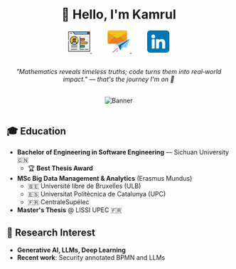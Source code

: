 <h1 align="center">👋 Hello, I'm Kamrul</h1>

<div align="center">
  <a href="https://kamrulkonok.github.io/portfolio" target="_blank">
    <img src="images/portfolio.png" height="50" alt="Portfolio" />
  </a>
  &nbsp;&nbsp;&nbsp;&nbsp;&nbsp;&nbsp;&nbsp;&nbsp;
  <a href="mailto:mdkamrul.islam@student-cs.fr">
    <img src="images/mail.png" height="50" alt="Email" />
  </a>
  &nbsp;&nbsp;&nbsp;&nbsp;&nbsp;&nbsp;&nbsp;&nbsp;
  <a href="https://linkedin.com/in/kamrulkonok" target="_blank">
    <img src="images/linkedin.png" height="50" alt="LinkedIn" />
  </a>
</div>

<br />

<p align="center">
  <em>"Mathematics reveals timeless truths; code turns them into real‑world impact." — that's the journey I'm on 🚀</em>
</p>

<br />

<div align="center">
  <img src="https://github.com/blackcater/blackcater/raw/main/images/banner.gif" width="300" height="300" alt="Banner" />
</div>

<br />

## 🎓 Education

- **Bachelor of Engineering in Software Engineering** — Sichuan University 🇨🇳
  - 🏆 **Best Thesis Award**
- **MSc Big Data Management & Analytics** (Erasmus Mundus)
  - 🇧🇪 Université libre de Bruxelles (ULB)
  - 🇪🇸 Universitat Politècnica de Catalunya (UPC)
  - 🇫🇷 CentraleSupélec
- **Master's Thesis** @ LISSI UPEC 🇫🇷

## 🔬 Research Interest

- **Generative AI, LLMs, Deep Learning**
- **Recent work**: Security annotated BPMN and LLMs
